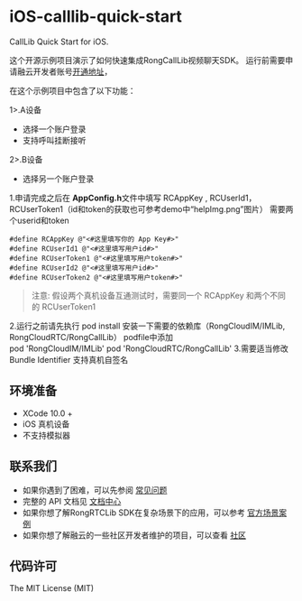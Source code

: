 # iOS-calllib-quick-start
CallLib Quick Start for iOS.

这个开源示例项目演示了如何快速集成RongCallLib视频聊天SDK。
运行前需要申请融云开发者账号[开通地址](https://www.rongcloud.cn/docs/)，

在这个示例项目中包含了以下功能：

1>.A设备
- 选择一个账户登录
- 支持呼叫挂断接听

2>.B设备
- 选择另一个账户登录


1.申请完成之后在 **AppConfig.h**文件中填写 RCAppKey , RCUserId1，RCUserToken1（id和token的获取也可参考demo中“helpImg.png”图片）
需要两个userid和token

```
#define RCAppKey @"<#这里填写你的 App Key#>"
#define RCUserId1 @"<#这里填写用户id#>"
#define RCUserToken1 @"<#这里填写用户token#>"
#define RCUserId2 @"<#这里填写用户id#>"
#define RCUserToken2 @"<#这里填写用户token#>"
```

> 注意: 假设两个真机设备互通测试时，需要同一个 RCAppKey 和两个不同的 RCUserToken1

2.运行之前请先执行 pod install 安装一下需要的依赖库（RongCloudIM/IMLib, RongCloudRTC/RongCallLib）
    podfile中添加  
         pod 'RongCloudIM/IMLib'
         pod 'RongCloudRTC/RongCallLib'
3.需要适当修改 Bundle Identifier 支持真机自签名

## 环境准备

- XCode 10.0 +
- iOS 真机设备
- 不支持模拟器


## 联系我们

- 如果你遇到了困难，可以先参阅 [常见问题](https://docs.rongcloud.cn/v4/views/im/ui/faq/overview.html)
- 完整的 API 文档见 [文档中心](https://docs.rongcloud.cn/v4/)
- 如果你想了解RongRTCLib SDK在复杂场景下的应用，可以参考 [官方场景案例](https://www.rongcloud.cn/downloads/demo)
- 如果你想了解融云的一些社区开发者维护的项目，可以查看 [社区](https://geekonline.rongcloud.cn/)

## 代码许可

The MIT License (MIT)
